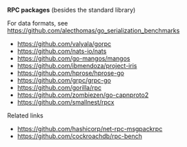 **RPC packages** (besides the standard library)

For data formats, see https://github.com/alecthomas/go_serialization_benchmarks

- https://github.com/valyala/gorpc
- https://github.com/nats-io/nats
- https://github.com/go-mangos/mangos
- https://github.com/ibmendoza/project-iris
- https://github.com/hprose/hprose-go
- https://github.com/grpc/grpc-go
- https://github.com/gorilla/rpc
- https://github.com/zombiezen/go-capnproto2
- https://github.com/smallnest/rpcx

Related links

- https://github.com/hashicorp/net-rpc-msgpackrpc
- https://github.com/cockroachdb/rpc-bench

